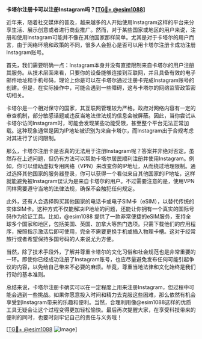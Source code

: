 **卡塔尔注册卡可以注册Instagram吗？[[TG💪+ @esim1088](https://t.me/s/esim1088)]**

近年来，随着社交媒体的普及，越来越多的人开始使用Instagram这样的平台来分享生活、展示创意或者进行商业推广。然而，对于某些国家或地区的用户来说，注册和使用Instagram可能并不像在其他国家那样简单。尤其是对于卡塔尔的用户而言，由于网络环境和政策的不同，很多人会担心是否可以用卡塔尔注册卡成功注册Instagram账号。

首先，我们需要明确一点：Instagram本身并没有直接限制来自卡塔尔的用户注册其服务。从技术层面来看，只要你的设备能够连接到互联网，并且具备有效的电子邮件地址和手机号码，理论上你是可以在卡塔尔通过注册卡完成Instagram账号的创建。但是，在实际操作中，可能会遇到一些障碍，这与卡塔尔的网络监管政策密切相关。

卡塔尔是一个相对保守的国家，其互联网管理较为严格。政府对网络内容有一定的审查机制，部分敏感话题或违反当地法律法规的信息会被屏蔽。因此，当你尝试从卡塔尔访问Instagram时，可能会发现某些功能受限，甚至整个平台无法正常加载。这种现象通常是因为IP地址被识别为来自卡塔尔，而Instagram出于合规考虑对其进行了访问限制。

那么，卡塔尔注册卡是否真的无法用于注册Instagram呢？答案并非绝对否定。虽然存在上述问题，但仍有方法可以帮助卡塔尔居民顺利注册并使用Instagram。例如，你可以借助虚拟专用网络（VPN）来改变你的IP地址，从而绕过地理限制。通过选择其他国家的服务器登录，你可以获得一个看似来自其他国家的IP地址，这样就能避免被Instagram误认为是来自卡塔尔的用户。不过需要注意的是，使用VPN同样需要遵守当地的法律法规，确保不会触犯任何规定。

此外，还有人会选择购买其他国家的电话卡或电子SIM卡（eSIM），以替代传统的实体SIM卡。这种方式不仅能解决IP地址的问题，还能让你拥有一个真实的国际号码作为验证工具。比如，@esim1088 提供了一款非常便捷的eSIM服务，支持全球多个国家和地区，包括美国、英国、加拿大等热门选项。只需下载他们的应用程序，按照指示激活后即可使用，完全不需要更换手机或插入物理卡槽。这对于经常旅行或者希望保持多国号码的人来说尤为方便。

当然，除了技术手段外，了解并尊重卡塔尔的文化习俗和社会规范也是非常重要的一环。即使你已经成功注册了Instagram账号，也应尽量避免发布任何可能引起争议的内容，以免给自己带来不必要的麻烦。毕竟，尊重当地法律和文化始终是我们行动的基本准则。

总结来说，卡塔尔注册卡确实可以在一定程度上用来注册Instagram，但过程中可能会遇到一些挑战。如果你愿意投入时间和精力去克服这些困难，那么依然有机会享受到Instagram带来的乐趣和便利。当然，合理利用像@esim1088这样的优质工具无疑会让这个过程变得更加轻松愉快。最后再次提醒大家，在享受科技带来的便利的同时，也要时刻牢记自己的责任与义务哦！

[[TG💪+ @esim1088](https://t.me/s/esim1088) ![Image](https://i.postimg.cc/4NQfJmqS/Snipaste-2025-05-13-00-14-12.png)]